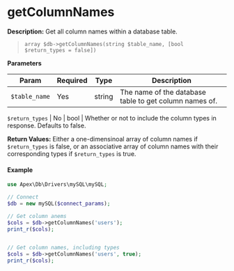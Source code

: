 
# getColumnNames

**Description:** Get all column names within a database table.

> `array $db->getColumnNames(string $table_name, [bool $return_types = false])`


**Parameters**

Param | Required | Type | Description
------------- |------------- |------------- |------------- 
`$table_name` | Yes | string | The name of the database table to get column names of.

`$return_types` | No | bool | Whether or not to include the column types in response.  Defaults to false.


**Return Values:** Either a one-dimensinoal array of column names if `$return_types` is false, or an associative array of column names with their corresponding types if `$return_types` is true. 


#### Example

~~~php
use Apex\Db\Drivers\mySQL\mySQL;

// Connect
$db = new mySQL($connect_params);

// Get column anems
$cols = $db->getColumnNames('users');
print_r($cols);


// Get column names, including types
$cols = $db->getColumnNames('users', true);
print_r($cols);
~~~


